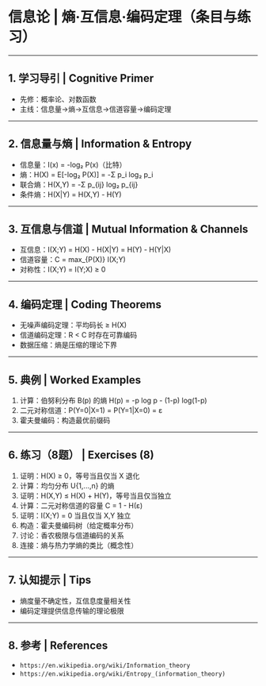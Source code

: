 # 信息论 | 熵·互信息·编码定理（条目与练习）

---

## 1. 学习导引 | Cognitive Primer

- 先修：概率论、对数函数
- 主线：信息量→熵→互信息→信道容量→编码定理

---

## 2. 信息量与熵 | Information & Entropy

- 信息量：I(x) = -log₂ P(x)（比特）
- 熵：H(X) = E[-log₂ P(X)] = -Σ p_i log₂ p_i
- 联合熵：H(X,Y) = -Σ p_{ij} log₂ p_{ij}
- 条件熵：H(X|Y) = H(X,Y) - H(Y)

---

## 3. 互信息与信道 | Mutual Information & Channels

- 互信息：I(X;Y) = H(X) - H(X|Y) = H(Y) - H(Y|X)
- 信道容量：C = max_{P(X)} I(X;Y)
- 对称性：I(X;Y) = I(Y;X) ≥ 0

---

## 4. 编码定理 | Coding Theorems

- 无噪声编码定理：平均码长 ≥ H(X)
- 信道编码定理：R < C 时存在可靠编码
- 数据压缩：熵是压缩的理论下界

---

## 5. 典例 | Worked Examples

1) 计算：伯努利分布 B(p) 的熵 H(p) = -p log p - (1-p) log(1-p)
2) 二元对称信道：P(Y=0|X=1) = P(Y=1|X=0) = ε
3) 霍夫曼编码：构造最优前缀码

---

## 6. 练习（8题） | Exercises (8)

1) 证明：H(X) ≥ 0，等号当且仅当 X 退化
2) 计算：均匀分布 U{1,...,n} 的熵
3) 证明：H(X,Y) ≤ H(X) + H(Y)，等号当且仅当独立
4) 计算：二元对称信道的容量 C = 1 - H(ε)
5) 证明：I(X;Y) = 0 当且仅当 X,Y 独立
6) 构造：霍夫曼编码树（给定概率分布）
7) 讨论：香农极限与信道编码的关系
8) 连接：熵与热力学熵的类比（概念性）

---

## 7. 认知提示 | Tips

- 熵度量不确定性，互信息度量相关性
- 编码定理提供信息传输的理论极限

---

## 8. 参考 | References

- `https://en.wikipedia.org/wiki/Information_theory`
- `https://en.wikipedia.org/wiki/Entropy_(information_theory)`
